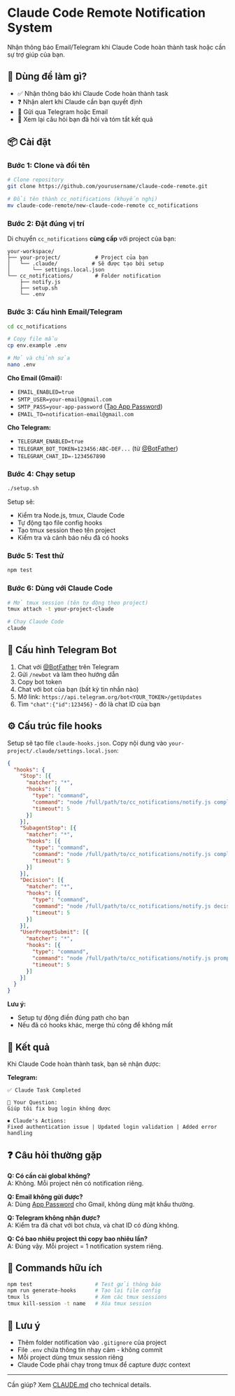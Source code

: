 # Claude Code Remote Notification System

Nhận thông báo Email/Telegram khi Claude Code hoàn thành task hoặc cần sự trợ giúp của bạn.

## 🎯 Dùng để làm gì?

- ✅ Nhận thông báo khi Claude Code hoàn thành task
- ❓ Nhận alert khi Claude cần bạn quyết định
- 📱 Gửi qua Telegram hoặc Email
- 💬 Xem lại câu hỏi bạn đã hỏi và tóm tắt kết quả

## 📦 Cài đặt

### Bước 1: Clone và đổi tên

```bash
# Clone repository
git clone https://github.com/yourusername/claude-code-remote.git

# Đổi tên thành cc_notifications (khuyến nghị)
mv claude-code-remote/new-claude-code-remote cc_notifications
```

### Bước 2: Đặt đúng vị trí

Di chuyển `cc_notifications` **cùng cấp** với project của bạn:

```
your-workspace/
├── your-project/           # Project của bạn
│   └── .claude/           # Sẽ được tạo bởi setup
│       └── settings.local.json
└── cc_notifications/       # Folder notification
    ├── notify.js
    ├── setup.sh
    └── .env
```

### Bước 3: Cấu hình Email/Telegram

```bash
cd cc_notifications

# Copy file mẫu
cp env.example .env

# Mở và chỉnh sửa
nano .env
```

**Cho Email (Gmail):**
- `EMAIL_ENABLED=true`
- `SMTP_USER=your-email@gmail.com`
- `SMTP_PASS=your-app-password` ([Tạo App Password](https://myaccount.google.com/security))
- `EMAIL_TO=notification-email@gmail.com`

**Cho Telegram:**
- `TELEGRAM_ENABLED=true`  
- `TELEGRAM_BOT_TOKEN=123456:ABC-DEF...` (từ [@BotFather](https://t.me/BotFather))
- `TELEGRAM_CHAT_ID=-1234567890`

### Bước 4: Chạy setup

```bash
./setup.sh
```

Setup sẽ:
- Kiểm tra Node.js, tmux, Claude Code
- Tự động tạo file config hooks
- Tạo tmux session theo tên project
- Kiểm tra và cảnh báo nếu đã có hooks

### Bước 5: Test thử

```bash
npm test
```

### Bước 6: Dùng với Claude Code

```bash
# Mở tmux session (tên tự động theo project)
tmux attach -t your-project-claude

# Chạy Claude Code
claude
```

## 🔧 Cấu hình Telegram Bot

1. Chat với [@BotFather](https://t.me/BotFather) trên Telegram
2. Gửi `/newbot` và làm theo hướng dẫn
3. Copy bot token
4. Chat với bot của bạn (bất kỳ tin nhắn nào)
5. Mở link: `https://api.telegram.org/bot<YOUR_TOKEN>/getUpdates`
6. Tìm `"chat":{"id":123456}` - đó là chat ID của bạn

## ⚙️ Cấu trúc file hooks

Setup sẽ tạo file `claude-hooks.json`. Copy nội dung vào `your-project/.claude/settings.local.json`:

```json
{
  "hooks": {
    "Stop": [{
      "matcher": "*",
      "hooks": [{
        "type": "command",
        "command": "node /full/path/to/cc_notifications/notify.js completed",
        "timeout": 5
      }]
    }],
    "SubagentStop": [{
      "matcher": "*",
      "hooks": [{
        "type": "command",
        "command": "node /full/path/to/cc_notifications/notify.js completed",
        "timeout": 5
      }]
    }],
    "Decision": [{
      "matcher": "*", 
      "hooks": [{
        "type": "command",
        "command": "node /full/path/to/cc_notifications/notify.js decision",
        "timeout": 5
      }]
    }],
    "UserPromptSubmit": [{
      "matcher": "*",
      "hooks": [{
        "type": "command",
        "command": "node /full/path/to/cc_notifications/notify.js prompt",
        "timeout": 5
      }]
    }]
  }
}
```

**Lưu ý:** 
- Setup tự động điền đúng path cho bạn
- Nếu đã có hooks khác, merge thủ công để không mất

## 📱 Kết quả

Khi Claude Code hoàn thành task, bạn sẽ nhận được:

**Telegram:**
```
✅ Claude Task Completed

📝 Your Question:
Giúp tôi fix bug login không được

⏺ Claude's Actions:
Fixed authentication issue | Updated login validation | Added error handling
```

## ❓ Câu hỏi thường gặp

**Q: Có cần cài global không?**  
A: Không. Mỗi project nên có notification riêng.

**Q: Email không gửi được?**  
A: Dùng [App Password](https://myaccount.google.com/security) cho Gmail, không dùng mật khẩu thường.

**Q: Telegram không nhận được?**  
A: Kiểm tra đã chat với bot chưa, và chat ID có đúng không.

**Q: Có bao nhiêu project thì copy bao nhiêu lần?**  
A: Đúng vậy. Mỗi project = 1 notification system riêng.

## 🚀 Commands hữu ích

```bash
npm test                    # Test gửi thông báo
npm run generate-hooks      # Tạo lại file config
tmux ls                     # Xem các tmux sessions
tmux kill-session -t name   # Xóa tmux session
```

## 📝 Lưu ý

- Thêm folder notification vào `.gitignore` của project
- File `.env` chứa thông tin nhạy cảm - không commit
- Mỗi project dùng tmux session riêng
- Claude Code phải chạy trong tmux để capture được context

---

Cần giúp? Xem [CLAUDE.md](./CLAUDE.md) cho technical details.